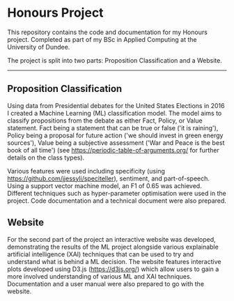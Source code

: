 # Honours Project

This repository contains the code and documentation for my Honours project. Completed as part of my BSc in Applied Computing at the University of Dundee. 

The project is split into two parts: Proposition Classification and a Website. 

--- 

## Proposition Classification 
Using data from Presidential debates for the United States Elections in 2016 I created a Machine Learning (ML) classification model. The model aims to classify propositions from the debate as either Fact, Policy, or Value statement. Fact being a statement that can be true or false ('it is raining'), Policy being a proposal for future action ('we should invest in green energy sources'), Value being a subjective assessment ('War and Peace is the best book of all time') (see https://periodic-table-of-arguments.org/ for further details on the class types). 

Various features were used including specificity (using https://github.com/jjessyli/speciteller), sentiment, and part-of-speech. Using a support vector machine model, an F1 of 0.65 was achieved. Different techniques such as hyper-parameter optimisation were used in the project. Code documentation and a technical document were also prepared. 


## Website 
For the second part of the project an interactive website was developed, demonstrating the results of the ML project alongside various explainable artificial intelligence (XAI) techniques that can be used to try and understand what is behind a ML decision. The website features interactive plots developed using D3.js (https://d3js.org/) which allow users to gain a more involved understanding of various ML and XAI techniques. Documentation and a user manual were also prepared to go with the website. 

